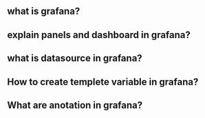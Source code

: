 ## what is grafana?

## explain panels and dashboard in grafana?

## what is datasource in grafana?

## How to create templete variable in grafana?

## What are anotation in grafana?

